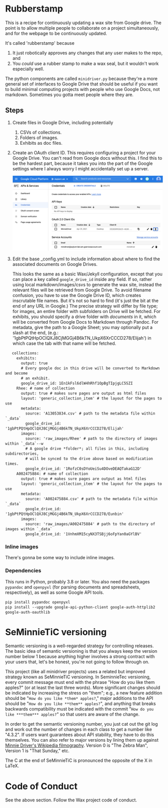 # Rubberstamp

This is a recipe for continuously updating a wax site from Google drive.
The point is to allow multiple people to collaborate on a project simultaneously,
and for the webpage to be continuously updated.

It's called 'rubberstamp' because

1. It just robotically approves any changes that any user makes to the repo, and
2. You *could* use a rubber stamp to make a wax seal, but it wouldn't work
   especially well.

The python components are called `minidriver.py` because they're a more
general set of interfaces to Google Drive that should be useful if
you want to build minimal computing projects with people who use Google Docs,
not markdown. Sometimes you gotta meet people where they are.

## Steps

1. Create files in Google Drive, including potentially
   1. CSVs of collections.
   2. Folders of images.
   3. Exhibits as doc files.

2. Create an OAuth client ID. This requires configuring a project for your Google Drive.
   You can't read from Google docs without this. I find this to be the hardest part,
   because it takes you into the part of the Google settings where I always
   worry I might accidentally set up a server.

   ![Photo of Google Docs page](docs/credentials.png)



3. Edit the base _config.yml to include information about where to find the
   associated documents on Google Drives.

   This looks the same as a basic Wax/Jekyll configuration, except that you
   can place a key called `google_drive_id` inside any field. If so, rather
   using local markdown/images/csvs to generate the wax site, instead the
   relevant files will be retrieved from Google Drive. To avoid filename confusion,
   you have to use the Google Drive ID, which creates inscrutable file names.
   But it's not so hard to find (it's just the bit at the end of any URL in
   Google.) The precise strategy will differ by file type; for images, an
   entire folder with subfolders on Drive will be fetched. For exhibits,
   you should specify a drive folder with *documents* in it, which will be
   converted from Google Docs to Markdown through Pandoc. For metadata,
   give the path to a Google Sheet; you may optionally put a slash at the end,
   (e.g.: '1gbPtPQtHpOClQXJ8CjMGGj4B6kTN_UkpX6XrCCCD278/Elijah') in which case
   the tab with that name will be fetched.

  ```
     collections:
       exhibits:
         output: true
         # Every google doc in this drive will be converted to Markdown and become
         # an exhibit.
         google_drive_id: 1En1kFsl6dlW4hRhf1OpBgTIpjgLC5SZI
       Rhee: # name of collection
         output: true # makes sure pages are output as html files
         layout: 'generic_collection_item' # the layout for the pages to use
         metadata:
           source: 'A13053834.csv' # path to the metadata file within `_data`
           google_drive_id: '1gbPtPQtHpOClQXJ8CjMGGj4B6kTN_UkpX6XrCCCD278/Elijah'
         images:
           source: 'raw_images/Rhee' # path to the directory of images within `_data`--w
           # A google drive *folder*; all files in this, including subdirectories,
           # will be synced to the drive above based on modification times.
           google_drive_id: '1RofzC0sDYoUeiSu4DOveDEAQTakaG12D'
       A002475884: # name of collection
         output: true # makes sure pages are output as html files
         layout: 'generic_collection_item' # the layout for the pages to use
         metadata:
           source: 'A002475884.csv' # path to the metadata file within `_data`
           google_drive_id: '1gbPtPQtHpOClQXJ8CjMGGj4B6kTN_UkpX6XrCCCD278/Eunbin'
         images:
           source: 'raw_images/A002475884' # path to the directory of images within `_data`
           google_drive_id: '1VnhmXM15cyNX3TSBjj6oFpYan0aGYlBV'
  ```

### Inline images

There's gonna be some way to include inline images.

### Dependencies

This runs in Python, probably 3.8 or later. You also need the packages
`pypandoc` and `openpyxl` (for parsing documents and spreadsheets,
respectively), as well as some Google API tools.

```
pip install pypandoc openpyxl
pip install --upgrade google-api-python-client google-auth-httplib2 google-auth-oauthlib
```

# SeMinnieTiC versioning

Semantic versioning is a well-regarded strategy for controlling releases. The
basic idea of semantic versioning is that you always keep the version number
below 1 because anything higher involves a strong contract with your users that,
let's be honest, you're not going to follow through on.

This project (like all minidriver projects) uses
a related but improved strategy known as SeMinnieTiC versioning. In SeminnieTec
versioning, every commit message must end with the phrase "How do you like them
apples?" (or at least the last three words). More significant changes should
be indicated by increasing the stress on "them"; e.g., a new feature addition should be
"`How do you like *them* apples?`," major additions to the API
should be "`How do you like **them** apples?`", and anything that breaks
backwards compatibility must be indicated with the commit
"`How do you like ***them*** apples?`" so that users are aware of the change.

In order to get the semantic versioning number, you just cat out the git log and
work out the number of changes in each class to get a number like "4.3.2".
If users want
guarantees about API stability, they have to do this themselves.
You can also refer to major versions by lining them up against
[Minnie Driver's Wikipedia filmography](https://en.wikipedia.org/wiki/Minnie_Driver#Film).
Version 0 is "The Zebra Man", Version 1 is "That Sunday," etc.

The C at the end of SeMinnieTiC is pronounced the opposite of the X in LaTeX.


# Code of Conduct

See the above section. Follow the Wax project code of conduct.
